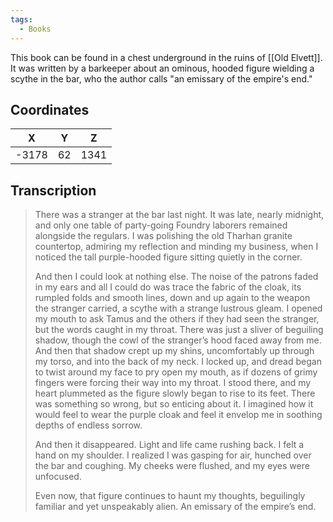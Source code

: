 ```yaml
---
tags:
  - Books
---
```


This book can be found in a chest underground in the ruins of [[Old Elvett]]. It was written by a barkeeper about an ominous, hooded figure wielding a scythe in the bar, who the author calls "an emissary of the empire's end."

## Coordinates
| **X** | **Y** | **Z** |
| :---: | :---: | :---: |
| -3178 |  62   | 1341  |

## Transcription
> There was a stranger at the bar last night. It was late, nearly midnight, and only one table of party-going Foundry laborers remained alongside the regulars. I was polishing the old Tharhan granite countertop, admiring my reflection and minding my business, when I noticed the tall
purple-hooded figure sitting quietly in the corner.
>
> And then I could look at nothing else. The noise of the patrons faded in my ears and all I could do was trace the fabric of the cloak, its rumpled folds and smooth lines, down and up again to the weapon the stranger carried, a scythe with a strange lustrous gleam. I opened my mouth to ask Tamus and the others if they had seen the stranger, but the words caught in my throat. There was just a sliver of beguiling shadow, though the cowl of the stranger’s hood faced away from me. And then that shadow crept up my shins, uncomfortably up through my torso, and into the back of my neck. I locked up, and dread began to twist around my face to pry open my mouth, as if dozens of grimy fingers were forcing their way into my throat. I stood there, and my heart plummeted as the figure slowly began to rise to its feet. There was something so wrong, but so enticing about it. I imagined how it would feel to wear the purple cloak and feel it envelop me in soothing depths of endless sorrow.
>
> And then it disappeared. Light and life came rushing back. I felt a hand on my shoulder. I realized I was gasping for air, hunched over the bar and coughing. My cheeks were flushed, and my eyes were unfocused.
>
> Even now, that figure continues to haunt my thoughts, beguilingly familiar and yet unspeakably alien. An emissary of the empire’s end.

